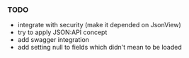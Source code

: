 

### TODO
- integrate with security (make it depended on JsonView)
- try to apply JSON:API concept
- add swagger integration
- add setting null to fields which didn't mean to be loaded

